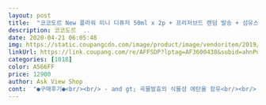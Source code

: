 ```yaml
---
layout: post 
title:  "코코도르 New 플라워 미니 디퓨저 50ml x 2p + 프리저브드 랜덤 발송 + 섬유스틱 6p + 논슬립패드 + 기프트박스, 블랙체리, 1세트" 
description: 코코도르  ..
date: 2020-04-21 06:05:48 
img: https://static.coupangcdn.com/image/product/image/vendoritem/2019/09/24/4802751368/6580eb66-37c6-497d-b2ff-21627f6cae8e.jpg 
linkUrl: https://link.coupang.com/re/AFFSDP?lptag=AF3600438&subid=ahnPublicAsk&pageKey=224871754&itemId=709396592&vendorItemId=4802751368&traceid=V0-113-02f45830cc9c9ee6 
categories: [1018] 
color: A566FF 
price: 12900 
author: Ask View Shop 
cont:  "●구매후기●<br/><br/> - and gt; 곡물발효의 식물성 에탄올 함유<br/><br/> - and gt; 블랙체리 / 너무 좋은 발향<br/><br/> - and gt; 빠름(로켓와우) / 튼튼한패키지<br/><br/> - and gt; 안전기준을 통과하여 유해하지않은 디퓨저<br/><br/> - and gt; 차량, 실내 등 작은사이즈로 어디든 사용가능한 멀티제품<br/>.<br/><br/>■■ 최고 좋은 방법은 ■■<br/>● 유익하셨다면  and lt;도움이 돼요 and gt; 한 번 꾸욱^^ 눌러주세요~<br/>● 제 글이 조금이라도 도움이 되셨다면 좋겠습니다<br/>☑ 용량 50ml x 2ea / 12900원<br/>☑ 주문일 : 201<br/>9 -0<br/>9 -24<br/>☑ 코코도르 New 플라워 미니 디퓨저 50ml x 2p + 프리저브드 랜덤 발송 + 섬유스틱 6p + 논슬립패드 + 기프트박스<br/>✔ 배송<br/>✔ 제품특징<br/>✔ 향기 / 발향<br/>✔무조건 좋은 성분을 최우선 기준으로 잡고 골랐고<br/>✔양ㅋ캔들 블랙체리보다 순하면서 더 달콤해요♡<br/>✔염색 안 하고 원래의 안개꽃, 자연그대로 유지하는 것.<br/> 이라 생각됩니다^^<br/>✔용액은 클린하게 투명 그대로 유지하는게 더 예쁜것 같아요^^<br/>✺◟♪¸¸.<br/>•*¨*•๑•*¨*•.<br/>¸¸˒˒ʚ(ȉˬȉ⁎)ɞ˒˒¸¸.<br/>•*¨*•๑•*¨*•.<br/>¸¸♪◞✺<br/>➖구매동기<br/>➖총평<br/>ㅡㅡㅡㅡㅡㅡ추가ㅡㅡㅡㅡㅡㅡ<br/>ㅡㅡㅡㅡㅡㅡ추가ㅡㅡㅡㅡㅡㅡㅡ<br/>개인적으로 하나 불편했던 점은, 모든 디퓨저가 그렇지만 개봉할 때 좀 빡빡해서 잘못하면 안에 내용물을 흘릴뻔했어요.<br/><br/>구성품을 자세히 읽지 않고 구매했는데 스틱이 한세트 더 들어있는 점과 받침대가 있는점이 아주 좋았습니다.<br/><br/>그동안 미끄러워서 쏟아질까봐 사용하지 않은 제가 웃기더라고요 ㅎㅎ<br/>그래서 이 제품도 일부러 더 지켜보고 어느정도 사용하고 후기를 남기고 싶었는데 아직까지는 차에 탈 때마다 만족하며 사용중입니다.<br/><br/>그런데 너무 강하게 달달한 느낌이 아니라 은은하게 퍼져서 감탄했습니다.<br/><br/>그리고 구매할 때는 별 신경안썼는데 막상 사용하다보니 본품이 한개 더 있는게 굉장히 든든하더군요 ㅎㅎ<br/>그리고 드라이플라워의 컬러가 배어나와 핑크액이 되었는데,<br/>내일은 향기만 솔솔 나길~ 기대해봅니다 ٩̋(๑˃́ꇴ˂̀๑)<br/>너무 인위적이거나 강하지 않고 기분좋은 정도의 향이라 좋았습니다.<br/><br/>논슬립패드는 쫀쫀하고 찰기가 장난없어요ㅎㅎ 2개 들어있었으면 좋았을 걸.<br/>.<br/> 1개뿐이라 좀 아쉬웠습니다^^<br/>덕분에 코와 눈이 같이 즐겁고 차에 탈 때마다 기분이 좋아질 수 있어 만족합니다.<br/><br/>박스 안에 구성품들도 알차게 잘 들어있었고요.<br/><br/>받침에 위아래로 비닐이 붙어있는데 제거하니 접착력이 있어서 전혀 미끄럽지 않았습니다.<br/><br/>배송일 : 201<br/>9 -0<br/>9 -25<br/>본품 하나 다 써보고 지속력에 계속 만족하면 앞으로 쭉 구매해볼까 합니다.<br/><br/>블랙체리 향은 워낙 인기도 많고 무난한 편이지만 그동안 욕실이나 방의 디퓨저나 핸드크림으로 이 향을 사용하면서 개인적으로 좀 질린 부분도 있고 또 제품마다 향이 마음에 안든적도 많아서 약간 걱정이 됐어요.<br/><br/>블랙체리만의 오묘한달콤함! 탁월한 잡냄새 마스킹으로 공간을 금방 달달하고 상큼하게!! 코코도르의 향중 무게감과 달달함이 강한 디퓨저향이에요♡ 블랙체리는 정말 좋아하는 매니아층이 많은 향인데 코코도르 블랙체리향도 너무좋아요~<br/>색이 빠지지않는 염색제를 쓰시던지, 아니면 줄기는 염색 안 하시던지 방법을 찾아보셔야 할 것 같습니다^^<br/>아무래도 사람이 맡아야되는거고, 게다가 잠을 자는 침실이다보니<br/>아직 내용물이 남았는데도 향이 느껴지지 않거나 제품 설명에 나온 기간보다 항상 실제 사용 기간은 짧더라고요.<br/><br/>안녕하세요 언제나 솔직한 상품평을 쓰는 김지영입니다^^<br/>어제도 오늘도 오며가며 향 맡는데 기분이 좋아지네요^^♡<br/>운전도 조금 거친 편이다 보니 평소에 디퓨저 종류는 왠지 쏟아질 것 같아 사용하지 않았는데 다른 제품들이 워낙 지속력도 짧고 크게 만족하지 못했던 터라 반신반의하며 처음으로 디퓨저 종류로 구매했습니다.<br/><br/>유리병에 들어 고급지지만 배송이 걱정됬는데 튼튼하게 예쁘게 잘 포장되서 오더라구요~ 선물용으로도 좋을거같아요!<br/>자동차 에어컨필터를 바꿔도 차 특유의 냄새는 계속 나더라구요~ 차 안에도 조그만한 디퓨저놓고 향기를 즐기고싶어서 선택하게됬습니다.<br/><br/>장식용 꽃이 꽃다발처럼 포장되어 그 자체로도 예뻤습니다.<br/><br/>저녁에 주문했는데 로켓배송으로 새벽부터 받아볼 수 있어서 너무 편했고 바로 사용할 수 있어 좋았습니다.<br/><br/>전  발향량조절과 기간조절을 고려해서, 플라스틱 중간마개에 구멍을 뚫어서 꽂았고.<br/> 하나는 침실에, 하나는 욕실에 뒀어요^^ 향은 은은하게 잘 나네요<br/>정갈하게 오밀조밀 잘 들어있는 물건들로부터<br/>제품 설명되어 있는것처럼, 자동차나 욕실에 두기에 딱 적합한 향기인 것 같네요~~<br/>종이박스인데도 구겨지지 않고 포장이 예쁘게 되어 와서 개봉하면서부터 기분이 좋더라고요.<br/><br/>좋은 인상을 받았습니다^^ 힘있는 케이스도 좋았고요<br/>중간마개 결국은 다 뽑았어요 (힘들여 구멍 뚫었던게 뻘짓이었다는ㅋㅋ)<br/>집에서 디퓨저를 사용할 때나 다른 차량용 방향제를 이용했을 때 가장 마음에 들지 않았던 부분이 지속력이었어요.<br/><br/>차가 좀 지저분하고 예쁜 구석이라곤 없었는데 이거 하나 갖다놨다고 인테리어 효과가 나네요.<br/><br/>첫 날엔 크게 효과없는 것 같더니, 이틀째인 오늘은 은은한 향기로 반반 바뀌었네요 (임의로 좁게 구멍을 뚫어 은은하게 발향되게 해놨기때문에 속도가 더뎌요)<br/>침실방은 오빠 방인데요.<br/> 숨이 턱턱 막히던 =͟͟͞͞(꒪ᗜ꒪ ‧̣̥̇) 남자냄새가 많이 흩어졌습니다ㅋㅋㅋ<br/>코코도르 제품을 선택했어요^^<br/>코코도르 제품이 쿠팡에서 인기가 많아서 몇번 구입해보려 하다 결국 이번에 처음 구매했는데 왜 인기가 많은지 알겠더라고요.<br/><br/>패키지가 이뻐서 선물용으로도 너무 좋을거같아요! 향기도 좋고 사이즈도 작은게 공간효율이 좋아서 화장실, 현관, 자동차 어디든 괸찮아요! 다른향들도 기대되는 디퓨저였어요!<br/>하루에 차에서 보내는 시간이 많은 편이다보니 가끔 커피나 음식 냄새가 좀 나기도 해서 저도 탈 때마다 불쾌하고 어쩌다 사람들을 태울 때는 신경이 많이 쓰여서 방향제를 알아봤습니다.<br/><br/>항상 디퓨저 사용시 어려움을 겪었던 저는 혹시몰라 집에서 다 세팅해서 차로 이동했는데 만약 차에서 뜯었으면 개봉 자체도 어렵고 내용물이 흐르지 않았을까 싶더라고요.<br/><br/>향의 강도가 쎄면 스틱을 다쓰지말고 2개만 쓰면되요 ㅎ<br/>향이 잘 안 나는거 같아서 아예 뽑아버렸는데 딱 알맞게 발향되네요ㅎㅎ 향이 많이 나면 독할까 걱정했는데 기우였어요<br/>환기해도 잘 안 빠지던 텁텁한 홀아비 냄새였어서(ll๐ ₃ ๐)<br/><br/> - and gt; 곡물발효의 식물성 에탄올 함유<br/><br/> - and gt; 블랙체리 / 너무 좋은 발향<br/><br/> - and gt; 빠름(로켓와우) / 튼튼한패키지<br/><br/> - and gt; 안전기준을 통과하여 유해하지않은 디퓨저<br/><br/> - and gt; 차량, 실내 등 작은사이즈로 어디든 사용가능한 멀티제품<br/>.<br/><br/>■■ 최고 좋은 방법은 ■■<br/>● 유익하셨다면  and lt;도움이 돼요 and gt; 한 번 꾸욱^^ 눌러주세요~<br/>● 제 글이 조금이라도 도움이 되셨다면 좋겠습니다<br/>☑ 용량 50ml x 2ea / 12900원<br/>☑ 주문일 : 201<br/>9 -0<br/>9 -24<br/>☑ 코코도르 New 플라워 미니 디퓨저 50ml x 2p + 프리저브드 랜덤 발송 + 섬유스틱 6p + 논슬립패드 + 기프트박스<br/>✔ 배송<br/>✔ 제품특징<br/>✔ 향기 / 발향<br/>✔무조건 좋은 성분을 최우선 기준으로 잡고 골랐고<br/>✔양ㅋ캔들 블랙체리보다 순하면서 더 달콤해요♡<br/>✔염색 안 하고 원래의 안개꽃, 자연그대로 유지하는 것.<br/> 이라 생각됩니다^^<br/>✔용액은 클린하게 투명 그대로 유지하는게 더 예쁜것 같아요^^<br/>✺◟♪¸¸.<br/>•*¨*•๑•*¨*•.<br/>¸¸˒˒ʚ(ȉˬȉ⁎)ɞ˒˒¸¸.<br/>•*¨*•๑•*¨*•.<br/>¸¸♪◞✺<br/>➖구매동기<br/>➖총평<br/>ㅡㅡㅡㅡㅡㅡ추가ㅡㅡㅡㅡㅡㅡ<br/>ㅡㅡㅡㅡㅡㅡ추가ㅡㅡㅡㅡㅡㅡㅡ<br/>개인적으로 하나 불편했던 점은, 모든 디퓨저가 그렇지만 개봉할 때 좀 빡빡해서 잘못하면 안에 내용물을 흘릴뻔했어요.<br/><br/>구성품을 자세히 읽지 않고 구매했는데 스틱이 한세트 더 들어있는 점과 받침대가 있는점이 아주 좋았습니다.<br/><br/>그동안 미끄러워서 쏟아질까봐 사용하지 않은 제가 웃기더라고요 ㅎㅎ<br/>그래서 이 제품도 일부러 더 지켜보고 어느정도 사용하고 후기를 남기고 싶었는데 아직까지는 차에 탈 때마다 만족하며 사용중입니다.<br/><br/>그런데 너무 강하게 달달한 느낌이 아니라 은은하게 퍼져서 감탄했습니다.<br/><br/>그리고 구매할 때는 별 신경안썼는데 막상 사용하다보니 본품이 한개 더 있는게 굉장히 든든하더군요 ㅎㅎ<br/>그리고 드라이플라워의 컬러가 배어나와 핑크액이 되었는데,<br/>내일은 향기만 솔솔 나길~ 기대해봅니다 ٩̋(๑˃́ꇴ˂̀๑)<br/>너무 인위적이거나 강하지 않고 기분좋은 정도의 향이라 좋았습니다.<br/><br/>논슬립패드는 쫀쫀하고 찰기가 장난없어요ㅎㅎ 2개 들어있었으면 좋았을 걸.<br/>.<br/> 1개뿐이라 좀 아쉬웠습니다^^<br/>덕분에 코와 눈이 같이 즐겁고 차에 탈 때마다 기분이 좋아질 수 있어 만족합니다.<br/><br/>박스 안에 구성품들도 알차게 잘 들어있었고요.<br/><br/>받침에 위아래로 비닐이 붙어있는데 제거하니 접착력이 있어서 전혀 미끄럽지 않았습니다.<br/><br/>배송일 : 201<br/>9 -0<br/>9 -25<br/>본품 하나 다 써보고 지속력에 계속 만족하면 앞으로 쭉 구매해볼까 합니다.<br/><br/>블랙체리 향은 워낙 인기도 많고 무난한 편이지만 그동안 욕실이나 방의 디퓨저나 핸드크림으로 이 향을 사용하면서 개인적으로 좀 질린 부분도 있고 또 제품마다 향이 마음에 안든적도 많아서 약간 걱정이 됐어요.<br/><br/>블랙체리만의 오묘한달콤함! 탁월한 잡냄새 마스킹으로 공간을 금방 달달하고 상큼하게!! 코코도르의 향중 무게감과 달달함이 강한 디퓨저향이에요♡ 블랙체리는 정말 좋아하는 매니아층이 많은 향인데 코코도르 블랙체리향도 너무좋아요~<br/>색이 빠지지않는 염색제를 쓰시던지, 아니면 줄기는 염색 안 하시던지 방법을 찾아보셔야 할 것 같습니다^^<br/>아무래도 사람이 맡아야되는거고, 게다가 잠을 자는 침실이다보니<br/>아직 내용물이 남았는데도 향이 느껴지지 않거나 제품 설명에 나온 기간보다 항상 실제 사용 기간은 짧더라고요.<br/><br/>안녕하세요 언제나 솔직한 상품평을 쓰는 김지영입니다^^<br/>어제도 오늘도 오며가며 향 맡는데 기분이 좋아지네요^^♡<br/>운전도 조금 거친 편이다 보니 평소에 디퓨저 종류는 왠지 쏟아질 것 같아 사용하지 않았는데 다른 제품들이 워낙 지속력도 짧고 크게 만족하지 못했던 터라 반신반의하며 처음으로 디퓨저 종류로 구매했습니다.<br/><br/>유리병에 들어 고급지지만 배송이 걱정됬는데 튼튼하게 예쁘게 잘 포장되서 오더라구요~ 선물용으로도 좋을거같아요!<br/>자동차 에어컨필터를 바꿔도 차 특유의 냄새는 계속 나더라구요~ 차 안에도 조그만한 디퓨저놓고 향기를 즐기고싶어서 선택하게됬습니다.<br/><br/>장식용 꽃이 꽃다발처럼 포장되어 그 자체로도 예뻤습니다.<br/><br/>저녁에 주문했는데 로켓배송으로 새벽부터 받아볼 수 있어서 너무 편했고 바로 사용할 수 있어 좋았습니다.<br/><br/>전  발향량조절과 기간조절을 고려해서, 플라스틱 중간마개에 구멍을 뚫어서 꽂았고.<br/> 하나는 침실에, 하나는 욕실에 뒀어요^^ 향은 은은하게 잘 나네요<br/>정갈하게 오밀조밀 잘 들어있는 물건들로부터<br/>제품 설명되어 있는것처럼, 자동차나 욕실에 두기에 딱 적합한 향기인 것 같네요~~<br/>종이박스인데도 구겨지지 않고 포장이 예쁘게 되어 와서 개봉하면서부터 기분이 좋더라고요.<br/><br/>좋은 인상을 받았습니다^^ 힘있는 케이스도 좋았고요<br/>중간마개 결국은 다 뽑았어요 (힘들여 구멍 뚫었던게 뻘짓이었다는ㅋㅋ)<br/>집에서 디퓨저를 사용할 때나 다른 차량용 방향제를 이용했을 때 가장 마음에 들지 않았던 부분이 지속력이었어요.<br/><br/>차가 좀 지저분하고 예쁜 구석이라곤 없었는데 이거 하나 갖다놨다고 인테리어 효과가 나네요.<br/><br/>첫 날엔 크게 효과없는 것 같더니, 이틀째인 오늘은 은은한 향기로 반반 바뀌었네요 (임의로 좁게 구멍을 뚫어 은은하게 발향되게 해놨기때문에 속도가 더뎌요)<br/>침실방은 오빠 방인데요.<br/> 숨이 턱턱 막히던 =͟͟͞͞(꒪ᗜ꒪ ‧̣̥̇) 남자냄새가 많이 흩어졌습니다ㅋㅋㅋ<br/>코코도르 제품을 선택했어요^^<br/>코코도르 제품이 쿠팡에서 인기가 많아서 몇번 구입해보려 하다 결국 이번에 처음 구매했는데 왜 인기가 많은지 알겠더라고요.<br/><br/>패키지가 이뻐서 선물용으로도 너무 좋을거같아요! 향기도 좋고 사이즈도 작은게 공간효율이 좋아서 화장실, 현관, 자동차 어디든 괸찮아요! 다른향들도 기대되는 디퓨저였어요!<br/>하루에 차에서 보내는 시간이 많은 편이다보니 가끔 커피나 음식 냄새가 좀 나기도 해서 저도 탈 때마다 불쾌하고 어쩌다 사람들을 태울 때는 신경이 많이 쓰여서 방향제를 알아봤습니다.<br/><br/>항상 디퓨저 사용시 어려움을 겪었던 저는 혹시몰라 집에서 다 세팅해서 차로 이동했는데 만약 차에서 뜯었으면 개봉 자체도 어렵고 내용물이 흐르지 않았을까 싶더라고요.<br/><br/>향의 강도가 쎄면 스틱을 다쓰지말고 2개만 쓰면되요 ㅎ<br/>향이 잘 안 나는거 같아서 아예 뽑아버렸는데 딱 알맞게 발향되네요ㅎㅎ 향이 많이 나면 독할까 걱정했는데 기우였어요<br/>환기해도 잘 안 빠지던 텁텁한 홀아비 냄새였어서(ll๐ ₃ ๐)<br/>" 
---
```

